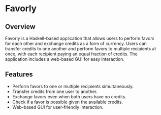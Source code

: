 # Favorly

## Overview

Favorly is a Haskell-based application that allows users to perform favors for each other and exchange credits as a form of currency. Users can transfer credits to one another and perform favors to multiple recipients at once, with each recipient paying an equal fraction of credits. The application includes a web-based GUI for easy interaction.

## Features

- Perform favors to one or multiple recipients simultaneously.
- Transfer credits from one user to another.
- Exchange favors even when both users have no credits.
- Check if a favor is possible given the available credits.
- Web-based GUI for user-friendly interaction.
